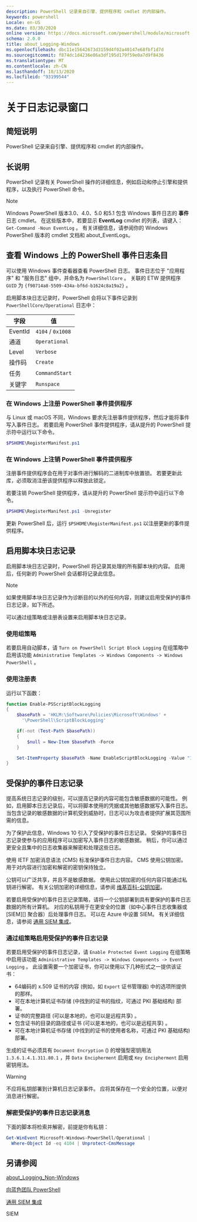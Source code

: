 ```yaml
---
description: PowerShell 记录来自引擎、提供程序和 cmdlet 的内部操作。
keywords: powershell
Locale: en-US
ms.date: 03/30/2020
online version: https://docs.microsoft.com/powershell/module/microsoft.powershell.core/about/about_logging_windows?view=powershell-7.1&WT.mc_id=ps-gethelp
schema: 2.0.0
title: about_Logging-Windows
ms.openlocfilehash: dbc11e15642673d3159d4f02a40147e68fbf1d7d
ms.sourcegitcommit: f874dc1d4236e06a3df195d179f59e0a7d9f8436
ms.translationtype: MT
ms.contentlocale: zh-CN
ms.lasthandoff: 10/13/2020
ms.locfileid: "93199544"
---
```

# <a name="about-logging-windows"></a>关于日志记录窗口

## <a name="short-description"></a>简短说明

PowerShell 记录来自引擎、提供程序和 cmdlet 的内部操作。

## <a name="long-description"></a>长说明

PowerShell 记录有关 PowerShell 操作的详细信息，例如启动和停止引擎和提供程序，以及执行 PowerShell 命令。

> [!NOTE]
> Windows PowerShell 版本3.0、4.0、5.0 和5.1 包含 Windows 事件日志的 **事件** 日志 cmdlet。 在这些版本中，若要显示 **EventLog** cmdlet 的列表，请键入： `Get-Command -Noun EventLog` 。 有关详细信息，请参阅你的 Windows PowerShell 版本的 cmdlet 文档和 about_EventLogs。

## <a name="viewing-the-powershell-event-log-entries-on-windows"></a>查看 Windows 上的 PowerShell 事件日志条目

可以使用 Windows 事件查看器查看 PowerShell 日志。 事件日志位于 "应用程序" 和 "服务日志" 组中，并命名为 `PowerShellCore` 。 关联的 ETW 提供程序 `GUID` 为 `{f90714a8-5509-434a-bf6d-b1624c8a19a2}` 。

启用脚本块日志记录时，PowerShell 会将以下事件记录到 `PowerShellCore/Operational` 日志中：

|字段| 值|
|-|-|
|EventId|`4104` / `0x1008`|
|通道|`Operational`|
|Level|`Verbose`|
|操作码|`Create`|
|任务|`CommandStart`|
|关键字|`Runspace`|

### <a name="registering-the-powershell-event-provider-on-windows"></a>在 Windows 上注册 PowerShell 事件提供程序

与 Linux 或 macOS 不同，Windows 要求先注册事件提供程序，然后才能将事件写入事件日志。 若要启用 PowerShell 事件提供程序，请从提升的 PowerShell 提示符中运行以下命令。

```powershell
$PSHOME\RegisterManifest.ps1
```

### <a name="unregistering-the-powershell-event-provider-on-windows"></a>在 Windows 上注销 PowerShell 事件提供程序

注册事件提供程序会在用于对事件进行解码的二进制库中放置锁。 若要更新此库，必须取消注册该提供程序以释放此锁定。

若要注销 PowerShell 提供程序，请从提升的 PowerShell 提示符中运行以下命令。

```powershell
$PSHOME\RegisterManifest.ps1 -Unregister
```

更新 PowerShell 后，运行 `$PSHOME\RegisterManifest.ps1` 以注册更新的事件提供程序。

## <a name="enabling-script-block-logging"></a>启用脚本块日志记录

启用脚本块日志记录时，PowerShell 将记录其处理的所有脚本块的内容。 启用后，任何新的 PowerShell 会话都将记录此信息。

> [!NOTE]
> 如果使用脚本块日志记录作为诊断目的以外的任何内容，则建议启用受保护的事件日志记录，如下所述。

可以通过组策略或注册表设置来启用脚本块日志记录。

### <a name="using-group-policy"></a>使用组策略

若要启用自动脚本，请 `Turn on PowerShell Script Block
Logging` 在组策略中启用该功能 `Administrative Templates -> Windows
Components -> Windows PowerShell` 。

### <a name="using-the-registry"></a>使用注册表

运行以下函数：

```powershell
function Enable-PSScriptBlockLogging
{
    $basePath = 'HKLM:\Software\Policies\Microsoft\Windows' +
      '\PowerShell\ScriptBlockLogging'

    if(-not (Test-Path $basePath))
    {
        $null = New-Item $basePath -Force
    }

    Set-ItemProperty $basePath -Name EnableScriptBlockLogging -Value "1"
}
```

## <a name="protected-event-logging"></a>受保护的事件日志记录

提高系统日志记录的级别，可以提高记录的内容可能包含敏感数据的可能性。 例如，启用脚本日志记录后，可以将脚本使用的凭据或其他敏感数据写入事件日志。 当包含记录的敏感数据的计算机受到威胁时，日志可以为攻击者提供扩展其范围所需的信息。

为了保护此信息，Windows 10 引入了受保护的事件日志记录。
受保护的事件日志记录使参与的应用程序可以加密写入事件日志的敏感数据。 稍后，你可以通过更安全且集中的日志收集器来解密和处理这些日志。

使用 IETF 加密消息语法 (CMS) 标准保护事件日志内容。 CMS 使用公钥加密。 用于对内容进行加密和解密的密钥保持独立。

公钥可以广泛共享，并且不是敏感数据。 使用此公钥加密的任何内容只能通过私钥进行解密。 有关公钥加密的详细信息，请参阅 [维基百科-公钥加密](https://en.wikipedia.org/wiki/Public-key_cryptography)。

若要启用受保护的事件日志记录策略，请将一个公钥部署到具有要保护的事件日志数据的所有计算机。 对应的私钥用于在更安全的位置（如中心事件日志收集器或 [SIEM][] 聚合器）后处理事件日志。 可以在 Azure 中设置 SIEM。 有关详细信息，请参阅 [通用 SIEM 集成](/cloud-app-security/siem)。

### <a name="enabling-protected-event-logging-via-group-policy"></a>通过组策略启用受保护的事件日志记录

若要启用受保护的事件日志记录，请 `Enable Protected Event Logging` 在组策略中启用该功能 `Administrative Templates -> Windows Components
-> Event Logging` 。 此设置需要一个加密证书，你可以使用以下几种形式之一提供该证书：

- 64编码的 x.509 证书的内容 (例如，如 `Export` 证书管理器) 中的选项所提供的那样。
- 可在本地计算机证书存储 (中找到的证书的指纹，可通过 PKI 基础结构) 部署。
- 证书的完整路径 (可以是本地的，也可以是远程共享) 。
- 包含证书的目录的路径或证书 (可以是本地的，也可以是远程共享) 。
- 可在本地计算机证书存储 (中找到的证书的使用者名称，可通过 PKI 基础结构) 部署。

生成的证书必须具有 `Document Encryption` () 的增强型密钥用法 `1.3.6.1.4.1.311.80.1` ，并 `Data Encipherment` 启用或 `Key
Encipherment` 启用密钥用法。

> [!WARNING]
> 不应将私钥部署到计算机日志记录事件。 应将其保存在一个安全的位置，以便对消息进行解密。

### <a name="decrypting-protected-event-logging-messages"></a>解密受保护的事件日志记录消息

下面的脚本将检索并解密，前提是你有私钥：

```powershell
Get-WinEvent Microsoft-Windows-PowerShell/Operational |
  Where-Object Id -eq 4104 | Unprotect-CmsMessage
```

## <a name="see-also"></a>另请参阅

[about_Logging_Non-Windows](about_Logging_Non-Windows.md)

[向蓝色团队 PowerShell](https://devblogs.microsoft.com/powershell/powershell-the-blue-team/)

[通用 SIEM 集成](/cloud-app-security/siem)

<!-- link references -->
SIEM

